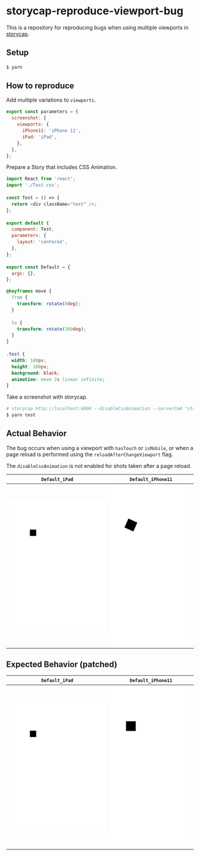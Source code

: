 # storycap-reproduce-viewport-bug

This is a repository for reproducing bugs when using multiple viewports in [storycap](https://github.com/reg-viz/storycap).

## Setup

```bash
$ yarn
```

## How to reproduce

Add multiple variations to `viewports`.

```javascript
export const parameters = {
  screenshot: {
    viewports: {
      iPhone11: 'iPhone 11',
      iPad: 'iPad',
    },
  },
};
```

Prepare a Story that includes CSS Animation.

```javascript
import React from 'react';
import './Test.css';

const Test = () => {
  return <div className="test" />;
};

export default {
  component: Test,
  parameters: {
    layout: 'centered',
  },
};

export const Default = {
  args: {},
};
```

```css
@keyframes move {
  from {
    transform: rotate(0deg);
  }

  to {
    transform: rotate(360deg);
  }
}

.test {
  width: 100px;
  height: 100px;
  background: black;
  animation: move 2s linear infinite;
}
```

Take a screenshot with storycap.

```bash
# storycap http://localhost:6006 --disableCssAnimation --serverCmd "start-storybook -p 6006 -s public --ci" -p 1
$ yarn test
```

## Actual Behavior

The bug occurs when using a viewport with `hasTouch` or `isMobile`, or when a page reload is performed using the `reloadAfterChangeViewport` flag.

The `disableCssAnimation` is not enabled for shots taken after a page reload.

| `Default_iPad`                      | `Default_iPhone11`                      |
| ----------------------------------- | --------------------------------------- |
| ![](./actual/Test/Default_iPad.png) | ![](./actual/Test/Default_iPhone11.png) |

## Expected Behavior (patched)

| `Default_iPad`                        | `Default_iPhone11`                        |
| ------------------------------------- | ----------------------------------------- |
| ![](./expected/Test/Default_iPad.png) | ![](./expected/Test/Default_iPhone11.png) |
